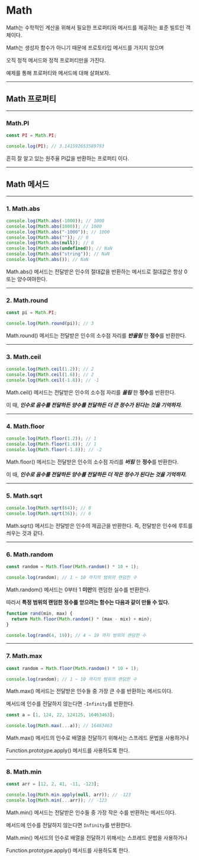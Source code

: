 # **Math**

Math는 수학적인 계산을 위해서 필요한 프로퍼티와 메서드를 제공하는 표준 빌트인 객체이다.

Math는 생성자 함수가 아니기 때문에 프로토타입 메서드를 가지지 않으며

오직 정적 메서드와 정적 프로퍼티만을 가진다.

예제를 통해 프로퍼티와 메서드에 대해 살펴보자.

---

## **Math 프로퍼티**

---

### **Math.PI**

```js
const PI = Math.PI;

console.log(PI); // 3.141592653589793
```

흔히 잘 알고 있는 원주율 PI값을 반환하는 프로퍼티 이다.

---

## **Math 메서드**

---

### **1. Math.abs**

```js
console.log(Math.abs(-1000)); // 1000
console.log(Math.abs(1000)); // 1000
console.log(Math.abs("-1000")); // 1000
console.log(Math.abs("")); // 0
console.log(Math.abs(null)); // 0
console.log(Math.abs(undefined)); // NaN
console.log(Math.abs("string")); // NaN
console.log(Math.abs()); // NaN
```

Math.abs() 메서드는 전달받은 인수의 절대값을 반환하는 메서드로 절대값은 항상 0 또는 양수여야한다.

---

### **2. Math.round**

```js
const pi = Math.PI;

console.log(Math.round(pi)); // 3
```

Math.round() 메서드는 전달받은 인수의 소수점 자리를 **_반올림_** 한 **정수**를 반환한다.

---

### **3. Math.ceil**

```js
console.log(Math.ceil(1.2)); // 2
console.log(Math.ceil(1.6)); // 2
console.log(Math.ceil(-1.8)); // -1
```

Math.ceil() 메서드는 전달받은 인수의 소수점 자리를 **_올림_** 한 **정수**를 반환한다.

이 때, **_인수로 음수를 전달하든 양수를 전달하든 더 큰 정수가 된다는 것을 기억하자._**

---

### **4. Math.floor**

```js
console.log(Math.floor(1.2)); // 1
console.log(Math.floor(1.6)); // 1
console.log(Math.floor(-1.8)); // -2
```

Math.floor() 메서드는 전달받은 인수의 소수점 자리를 **_버림_** 한 **정수**를 반환한다.

이 때, **_인수로 음수를 전달하든 양수를 전달하든 더 작은 정수가 된다는 것을 기억하자._**

---

### **5. Math.sqrt**

```js
console.log(Math.sqrt(64)); // 8
console.log(Math.sqrt(36)); // 6
```

Math.sqrt() 메서드는 전달받은 인수의 제곱근을 반환한다. 즉, 전달받은 인수에 루트를 씌우는 것과 같다.

---

### **6. Math.random**

```js
const random = Math.floor(Math.random() * 10 + 1);

console.log(random); // 1 ~ 10 까지의 범위의 랜덤한 수
```

Math.random() 메서드는 0부터 1 **미만**의 랜덤한 실수를 반환한다.

따라서 **특정 범위의 랜덤한 정수를 얻으려는 함수는 다음과 같이 만들 수 있다.**

```js
function rand(min, max) {
  return Math.floor(Math.random() * (max - mix) + min);
}

console.log(rand(4, 19)); // 4 ~ 19 까지 범위의 랜덤한 수
```

---

### **7. Math.max**

```js
const random = Math.floor(Math.random() * 10 + 1);

console.log(random); // 1 ~ 10 까지의 범위의 랜덤한 수
```

Math.max() 메서드는 전달받은 인수들 중 가장 큰 수를 반환하는 메서드이다.

메서드에 인수를 전달하지 않는다면 `-Infinity`를 반환한다.

```js
const a = [1, 124, 22, 124125, 16463463];

console.log(Math.max(...a)); // 16463463
```

Math.max() 메서드의 인수로 배열을 전달하기 위해서는 스프레드 문법을 사용하거나

Function.prototype.apply() 메서드를 사용하도록 한다.

---

### **8. Math.min**

```js
const arr = [12, 2, 41, -11, -123];

console.log(Math.min.apply(null, arr)); // -123
console.log(Math.min(...arr)); // -123
```

Math.min() 메서드는 전달받은 인수들 중 가장 작은 수를 반환하는 메서드이다.

메서드에 인수를 전달하지 않는다면 `Infinity`를 반환한다.

Math.min() 메서드의 인수로 배열을 전달하기 위해서는 스프레드 문법을 사용하거나

Function.prototype.apply() 메서드를 사용하도록 한다.
